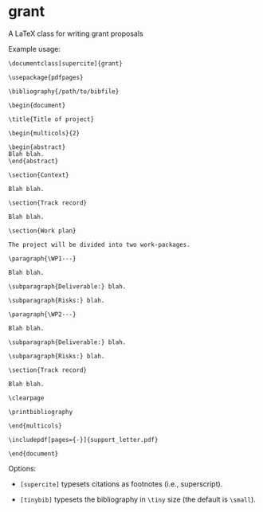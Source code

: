 # grant
A LaTeX class for writing grant proposals

Example usage:

    \documentclass[supercite]{grant}
    
    \usepackage{pdfpages}
    
    \bibliography{/path/to/bibfile}
    
    \begin{document}
    
    \title{Title of project}
    
    \begin{multicols}{2}
    
    \begin{abstract}
    Blah blah.
    \end{abstract}
    
    \section{Context}
    
    Blah blah.
    
    \section{Track record}
    
    Blah blah.
    
    \section{Work plan}
    
    The project will be divided into two work-packages.
    
    \paragraph{\WP1---}
    
    Blah blah.
    
    \subparagraph{Deliverable:} blah.
    
    \subparagraph{Risks:} blah.
    
    \paragraph{\WP2---}
    
    Blah blah.
    
    \subparagraph{Deliverable:} blah.
    
    \subparagraph{Risks:} blah.
    
    \section{Track record}
    
    Blah blah.
    
    \clearpage
    
    \printbibliography
    
    \end{multicols}
    
    \includepdf[pages={-}]{support_letter.pdf}
    
    \end{document}

Options:

- `[supercite]` typesets citations as footnotes (i.e., superscript).

- `[tinybib]` typesets the bibliography in `\tiny` size (the default is `\small`).
